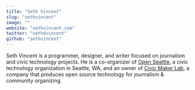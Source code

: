 ```yaml
---
title: "Seth Vincent"
slug: "sethvincent"
image: ""
website: "sethvincent.com"
twitter: "sethdvincent"
github: "sethvincent"
---
```


Seth Vincent is a programmer, designer, and writer focused on journalism and civic technology projects. He is a co-organizer of [Open Seattle](http://openseattle.org), a civic technology organization in Seattle, WA, and an owner of [Civic Maker Lab](http://civicmakerlab.com), a company that produces open source technology for journalism & community organizing.
